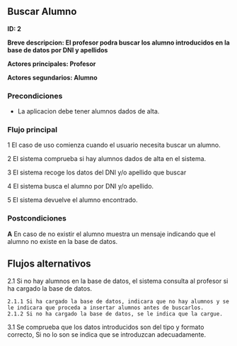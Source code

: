 
## Buscar Alumno

**ID: 2**

**Breve descripcion: El profesor podra buscar los alumno introducidos en la base de datos por DNI y apellidos** 

**Actores principales: Profesor**

**Actores segundarios: Alumno**

### Precondiciones

* La aplicacion debe tener alumnos dados de alta.


### Flujo principal

1 El caso de uso comienza cuando el usuario necesita buscar un alumno.

2 El sistema comprueba si hay alumnos dados de alta en el sistema. 

3 El sistema recoge los datos del DNI y/o apellido que buscar

4 El sistema busca el alumno por DNI y/o apellido.

5 El sistema devuelve el alumno encontrado.


### Postcondiciones

**A** En caso de no existir el alumno muestra un mensaje indicando que el alumno no existe en la base de datos.
 
## Flujos alternativos

2.1 Si no hay alumnos en la base de datos, el sistema consulta al profesor si ha cargado la base de datos.

    2.1.1 Si ha cargado la base de datos, indicara que no hay alumnos y se le indicara que proceda a insertar alumnos antes de buscarlos.
    2.1.2 Si no ha cargado la base de datos, se le indica que la cargue.

3.1 Se comprueba que los datos introducidos son del tipo y formato correcto, Si no lo son se indica que se introduzcan adecuadamente.
